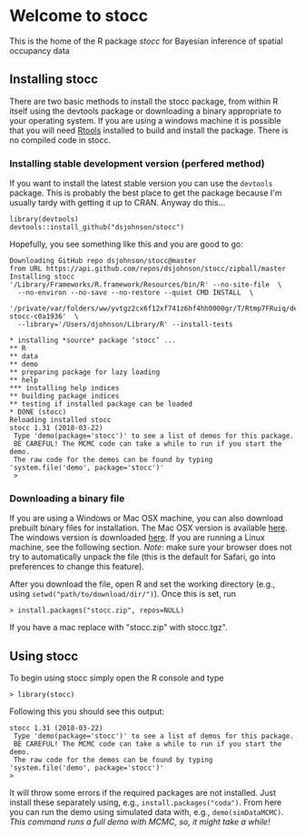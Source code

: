 # Welcome to stocc
This is the home of the R package *stocc* for Bayesian inference of spatial occupancy data

## Installing stocc

There are two basic methods to install the stocc package, from within R itself using the devtools package or downloading a binary appropriate to your operating system. If you are using a windows machine it is possible that you will need [Rtools](http://cran.r-project.org/bin/windows/Rtools/) installed to build and install the package. There is no compiled code in stocc. 

### Installing stable development version (perfered method) 
If you want to install the latest stable version you can use the `devtools` package. This is probably the best place to get the package because I'm usually tardy with getting it up to CRAN. Anyway do this...

```
library(devtools)
devtools::install_github("dsjohnson/stocc")
```

Hopefully, you see something like this and you are good to go:
```
Downloading GitHub repo dsjohnson/stocc@master
from URL https://api.github.com/repos/dsjohnson/stocc/zipball/master
Installing stocc
'/Library/Frameworks/R.framework/Resources/bin/R' --no-site-file  \
  --no-environ --no-save --no-restore --quiet CMD INSTALL  \
  '/private/var/folders/ww/yvtgz2cx6f12xf741z6hf4hh0000gr/T/Rtmp7FRuiq/devtools63a65be41711/dsjohnson-stocc-c0a1936'  \
  --library='/Users/djohnson/Library/R' --install-tests 

* installing *source* package ‘stocc’ ...
** R
** data
** demo
** preparing package for lazy loading
** help
*** installing help indices
** building package indices
** testing if installed package can be loaded
* DONE (stocc)
Reloading installed stocc
stocc 1.31 (2018-03-22) 
 Type 'demo(package='stocc')' to see a list of demos for this package.
 BE CAREFUL! The MCMC code can take a while to run if you start the demo.
 The raw code for the demos can be found by typing 'system.file('demo', package='stocc')'
 >
 ```

### Downloading a binary file

If you are using a Windows or Mac OSX machine, you can also download prebuilt binary files for installation. The Mac OSX version is available [here](https://github.com/dsjohnson/stocc/releases/download/v1.31/stocc_1.31.tgz). The windows version is downloaded [here](https://github.com/dsjohnson/stocc/releases/download/v1.31/stocc_31.zip). If you are running a Linux machine, see the following section. *Note*: make sure your browser does not try to automatically unpack the file (this is the default for Safari, go into preferences to change this feature). 

After you download the file, open R and set the working directory (e.g., using `setwd("path/to/download/dir/")`). Once this is set, run

```
> install.packages("stocc.zip", repos=NULL)
```
If you have a mac replace with "stocc.zip" with stocc.tgz".

## Using stocc

To begin using stocc simply open the R console and type 
```
> library(stocc)
```
 
Following this you should see this output:
```
stocc 1.31 (2018-03-22) 
 Type 'demo(package='stocc')' to see a list of demos for this package.
 BE CAREFUL! The MCMC code can take a while to run if you start the demo.
 The raw code for the demos can be found by typing 'system.file('demo', package='stocc')'
> 
```
It will throw some errors if the required packages are not installed. Just install these separately using, e.g.,  `install.packages("coda")`. From here you can run the demo using simulated data with, e.g., `demo(simDataMCMC)`. *This command runs a full demo with MCMC, so, it might take a while!* 

